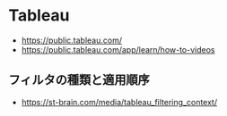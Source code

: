 # Tableau

- https://public.tableau.com/
- https://public.tableau.com/app/learn/how-to-videos

## フィルタの種類と適用順序

- https://st-brain.com/media/tableau_filtering_context/
